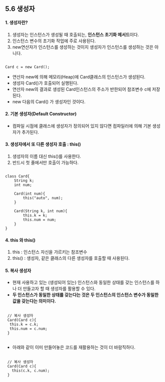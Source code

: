 ## 5.6 생성자  

#### 1. 생성자란?  

1. 생성자는 인스턴스가 생성될 때 호출되는, **인스턴스 초기화 메서드**이다.  
2. 인스턴스 변수의 초기화 작업에 주로 사용된다.  
3. new연산자가 인스턴스를 생성하는 것이지 생성자가 인스턴스를 생성하는 것은 아니다.  

<pre><code>
Card c = new Card();
</code></pre>

 - 연산자 new에 의해 메모리(Heap)에 Card클래스의 인스턴스가 생성된다.  
 - 생성자 Card()가 호출되어 실행된다.  
 - 연산자 new의 결과로 생성된 Card인스턴스의 주소가 반한되어 참조변수 c에 저장된다.  
 - new 다음의 Card() 가 생성자인 것이다.  
 
 
#### 2. 기본 생성자(Default Constructor)  
- 컴파일 시점에 클래스에 생성자가 정의되어 있지 않다면 컴파일러에 의해 기본 생성자가 추가된다.  

#### 3. 생성자에서 또 다른 생성자 호출 : this()  

1. 생성자의 이름 대신 this()를 사용한다.  
2. 반드시 첫 줄에서만 호출이 가능하다.  

<pre><code>
class Card{
    String k;
    int num;

    Card(int num){
        this("auto", num);
    }

    Card(String k, int num){
        this.k = k;
        this.num = num;
    }
}
</code></pre>

#### 4. this 와 this()  

1. this : 인스턴스 자신을 가르키는 참조변수  
2. this() : 생성자, 같은 클래스의 다른 생성자를 호출할 때 사용된다.  

#### 5. 복사 생성자  
 * 현재 사용하고 있는 (생성되어 있는) 인스턴스와 동일한 상태를 갖는 인스턴스를 하나 더 만들고자 할 때 생성자를 활용할 수 있다.  
 * **두 인스턴스가 동일한 상태를 갖는다는 것은 두 인스턴스의 인스턴스 변수가 동일한 값을 갖는다는 의미이다.**  
 
 
 <pre><code>
 // 복사 생성자
 Card(Card c){
  this.k = c.k;
  this.num = c.num;
 }
 </code></pre>
 
 * 아래와 같이 이미 만들어놓은 코드를 재활용하는 것이 더 바람직하다.  
 
  <pre><code>
 // 복사 생성자
 Card(Card c){
   this(c.k, c.num);
 }
 </code></pre>
 
 






